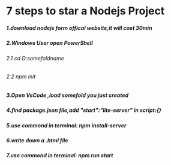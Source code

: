 <h1>7 steps to star a Nodejs Project</h1>
<p>
  <h5>1.download nodejs form offical website,it will cost 30min</h5>
<h5>2.Windows User open PowerShell</h5>
   <h6> 2.1 cd D:somefoldname</h6>
   <h6>2.2 npm init</h6>
<h5>3.Open VsCode ,load somefold you just created</h5>
<h5>4.find package.json file,add "start":"lite-server" in script:{} </h5>
<h5>5.use commond in terminal: npm install-server</h5>
<h5>6.write down a .html file</h5>
<h5>7.use commond in terminal: npm run start</h5>
